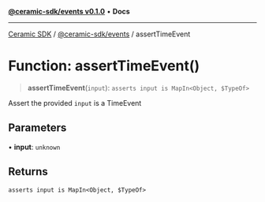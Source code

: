 [**@ceramic-sdk/events v0.1.0**](../README.md) • **Docs**

***

[Ceramic SDK](../../../README.md) / [@ceramic-sdk/events](../README.md) / assertTimeEvent

# Function: assertTimeEvent()

> **assertTimeEvent**(`input`): `asserts input is MapIn<Object, $TypeOf>`

Assert the provided `input` is a TimeEvent

## Parameters

• **input**: `unknown`

## Returns

`asserts input is MapIn<Object, $TypeOf>`

